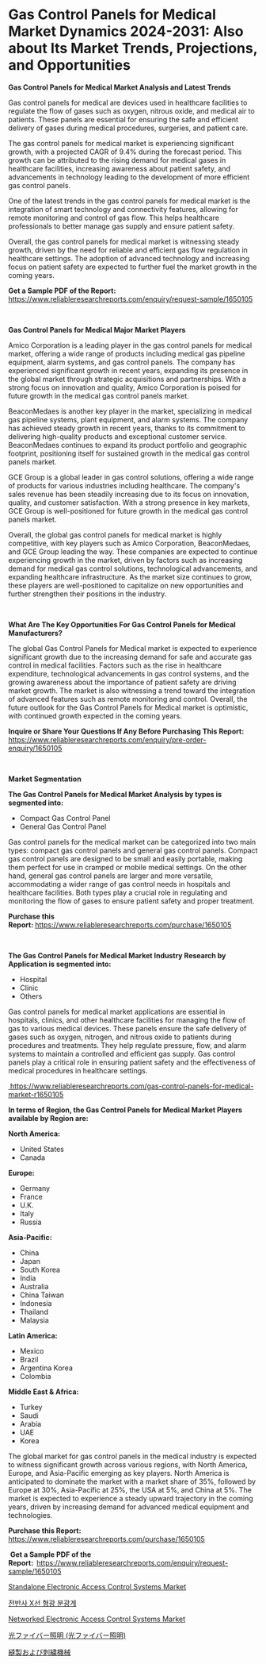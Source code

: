 <p><h1>Gas Control Panels for Medical Market Dynamics 2024-2031: Also about Its Market Trends, Projections, and Opportunities</h1></p><p><strong>Gas Control Panels for Medical Market Analysis and Latest Trends</strong></p>
<p><p>Gas control panels for medical are devices used in healthcare facilities to regulate the flow of gases such as oxygen, nitrous oxide, and medical air to patients. These panels are essential for ensuring the safe and efficient delivery of gases during medical procedures, surgeries, and patient care.</p><p>The gas control panels for medical market is experiencing significant growth, with a projected CAGR of 9.4% during the forecast period. This growth can be attributed to the rising demand for medical gases in healthcare facilities, increasing awareness about patient safety, and advancements in technology leading to the development of more efficient gas control panels.</p><p>One of the latest trends in the gas control panels for medical market is the integration of smart technology and connectivity features, allowing for remote monitoring and control of gas flow. This helps healthcare professionals to better manage gas supply and ensure patient safety.</p><p>Overall, the gas control panels for medical market is witnessing steady growth, driven by the need for reliable and efficient gas flow regulation in healthcare settings. The adoption of advanced technology and increasing focus on patient safety are expected to further fuel the market growth in the coming years.</p></p>
<p><strong>Get a Sample PDF of the Report:&nbsp;</strong> <a href="https://www.reliableresearchreports.com/enquiry/request-sample/1650105">https://www.reliableresearchreports.com/enquiry/request-sample/1650105</a></p>
<p>&nbsp;</p>
<p><strong>Gas Control Panels for Medical Major Market Players</strong></p>
<p><p>Amico Corporation is a leading player in the gas control panels for medical market, offering a wide range of products including medical gas pipeline equipment, alarm systems, and gas control panels. The company has experienced significant growth in recent years, expanding its presence in the global market through strategic acquisitions and partnerships. With a strong focus on innovation and quality, Amico Corporation is poised for future growth in the medical gas control panels market.</p><p>BeaconMedaes is another key player in the market, specializing in medical gas pipeline systems, plant equipment, and alarm systems. The company has achieved steady growth in recent years, thanks to its commitment to delivering high-quality products and exceptional customer service. BeaconMedaes continues to expand its product portfolio and geographic footprint, positioning itself for sustained growth in the medical gas control panels market.</p><p>GCE Group is a global leader in gas control solutions, offering a wide range of products for various industries including healthcare. The company's sales revenue has been steadily increasing due to its focus on innovation, quality, and customer satisfaction. With a strong presence in key markets, GCE Group is well-positioned for future growth in the medical gas control panels market.</p><p>Overall, the global gas control panels for medical market is highly competitive, with key players such as Amico Corporation, BeaconMedaes, and GCE Group leading the way. These companies are expected to continue experiencing growth in the market, driven by factors such as increasing demand for medical gas control solutions, technological advancements, and expanding healthcare infrastructure. As the market size continues to grow, these players are well-positioned to capitalize on new opportunities and further strengthen their positions in the industry.</p></p>
<p>&nbsp;</p>
<p><strong>What Are The Key Opportunities For Gas Control Panels for Medical Manufacturers?</strong></p>
<p><p>The global Gas Control Panels for Medical market is expected to experience significant growth due to the increasing demand for safe and accurate gas control in medical facilities. Factors such as the rise in healthcare expenditure, technological advancements in gas control systems, and the growing awareness about the importance of patient safety are driving market growth. The market is also witnessing a trend toward the integration of advanced features such as remote monitoring and control. Overall, the future outlook for the Gas Control Panels for Medical market is optimistic, with continued growth expected in the coming years.</p></p>
<p><strong>Inquire or Share Your Questions If Any Before Purchasing This Report:</strong> <a href="https://www.reliableresearchreports.com/enquiry/pre-order-enquiry/1650105">https://www.reliableresearchreports.com/enquiry/pre-order-enquiry/1650105</a></p>
<p>&nbsp;</p>
<p><strong>Market Segmentation</strong></p>
<p><strong>The Gas Control Panels for Medical Market Analysis by types is segmented into:</strong></p>
<p><ul><li>Compact Gas Control Panel</li><li>General Gas Control Panel</li></ul></p>
<p><p>Gas control panels for the medical market can be categorized into two main types: compact gas control panels and general gas control panels. Compact gas control panels are designed to be small and easily portable, making them perfect for use in cramped or mobile medical settings. On the other hand, general gas control panels are larger and more versatile, accommodating a wider range of gas control needs in hospitals and healthcare facilities. Both types play a crucial role in regulating and monitoring the flow of gases to ensure patient safety and proper treatment.</p></p>
<p><strong>Purchase this Report:&nbsp;</strong><a href="https://www.reliableresearchreports.com/purchase/1650105">https://www.reliableresearchreports.com/purchase/1650105</a></p>
<p>&nbsp;</p>
<p><strong>The Gas Control Panels for Medical Market Industry Research by Application is segmented into:</strong></p>
<p><ul><li>Hospital</li><li>Clinic</li><li>Others</li></ul></p>
<p><p>Gas control panels for medical market applications are essential in hospitals, clinics, and other healthcare facilities for managing the flow of gas to various medical devices. These panels ensure the safe delivery of gases such as oxygen, nitrogen, and nitrous oxide to patients during procedures and treatments. They help regulate pressure, flow, and alarm systems to maintain a controlled and efficient gas supply. Gas control panels play a critical role in ensuring patient safety and the effectiveness of medical procedures in healthcare settings.</p></p>
<p><a href="https://www.reliableresearchreports.com/gas-control-panels-for-medical-market-r1650105">&nbsp;https://www.reliableresearchreports.com/gas-control-panels-for-medical-market-r1650105</a></p>
<p><strong>In terms of Region, the Gas Control Panels for Medical Market Players available by Region are:</strong></p>
<p>
    <p> <strong> North America: </strong>
        <ul>
            <li>United States</li>
            <li>Canada</li>
        </ul>
        </p> 
    <p> <strong> Europe: </strong>
        <ul>
            <li>Germany</li>
            <li>France</li>
            <li>U.K.</li>
            <li>Italy</li>
            <li>Russia</li>
        </ul>
        </p> 
    <p> <strong> Asia-Pacific: </strong>
        <ul>
            <li>China</li>
            <li>Japan</li>
            <li>South Korea</li>
            <li>India</li>
            <li>Australia</li>
            <li>China Taiwan</li>
            <li>Indonesia</li>
            <li>Thailand</li>
            <li>Malaysia</li>
        </ul>
        </p> 
    <p> <strong> Latin America: </strong>
        <ul>
            <li>Mexico</li>
            <li>Brazil</li>
            <li>Argentina Korea</li>
            <li>Colombia</li>
        </ul>
        </p> 
    <p> <strong> Middle East & Africa: </strong>
        <ul>
            <li>Turkey</li>
            <li>Saudi</li>
            <li>Arabia</li>
            <li>UAE</li>
            <li>Korea</li>
        </ul>
    </p>
    </p>
<p><p>The global market for gas control panels in the medical industry is expected to witness significant growth across various regions, with North America, Europe, and Asia-Pacific emerging as key players. North America is anticipated to dominate the market with a market share of 35%, followed by Europe at 30%, Asia-Pacific at 25%, the USA at 5%, and China at 5%. The market is expected to experience a steady upward trajectory in the coming years, driven by increasing demand for advanced medical equipment and technologies.</p></p>
<p><strong>Purchase this Report: </strong><a href="https://www.reliableresearchreports.com/purchase/1650105">https://www.reliableresearchreports.com/purchase/1650105</a></p>
<p>&nbsp;<strong>Get a Sample PDF of the Report:&nbsp;&nbsp;</strong><a href="https://www.reliableresearchreports.com/enquiry/request-sample/1650105">https://www.reliableresearchreports.com/enquiry/request-sample/1650105</a></p>
<p><strong></strong></p>
<p><p><a href="https://github.com/rahu1506/Market-Research-Report-List-4/blob/main/standalone-electronic-access-control-systems-market.md">Standalone Electronic Access Control Systems Market</a></p><p><a href="https://github.com/KoleLedner/Market-Research-Report-List-1/blob/main/331456485694.md">전반사 X선 형광 분광계</a></p><p><a href="https://github.com/FassouRP/Market-Research-Report-List-4/blob/main/networked-electronic-access-control-systems-market.md">Networked Electronic Access Control Systems Market</a></p><p><a href="https://github.com/AriMuller2009/Market-Research-Report-List-1/blob/main/480128093984.md">光ファイバー照明 (光ファイバー照明)</a></p><p><a href="https://github.com/dathomson6534/Market-Research-Report-List-1/blob/main/690542193985.md">縫製および刺繍機械</a></p></p>